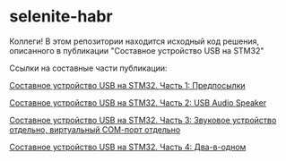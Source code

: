 # selenite-habr
Коллеги! В этом репозитории находится исходный код решения, описанного в публикации "Составное устройство USB на STM32"

Ссылки на составные части публикации:

<a href="https://habr.com/ru/post/532038/">Составное устройство USB на STM32. Часть 1: Предпосылки</a>

<a href="https://habr.com/ru/post/532080/">Составное устройство USB на STM32. Часть 2: USB Audio Speaker</a>

<a href="https://habr.com/ru/post/533588/">Составное устройство USB на STM32. Часть 3: Звуковое устройство отдельно, виртуальный СОМ-порт отдельно</a>

<a href="https://habr.com/ru/post/543684/">Составное устройство USB на STM32. Часть 4: Два-в-одном</a>

